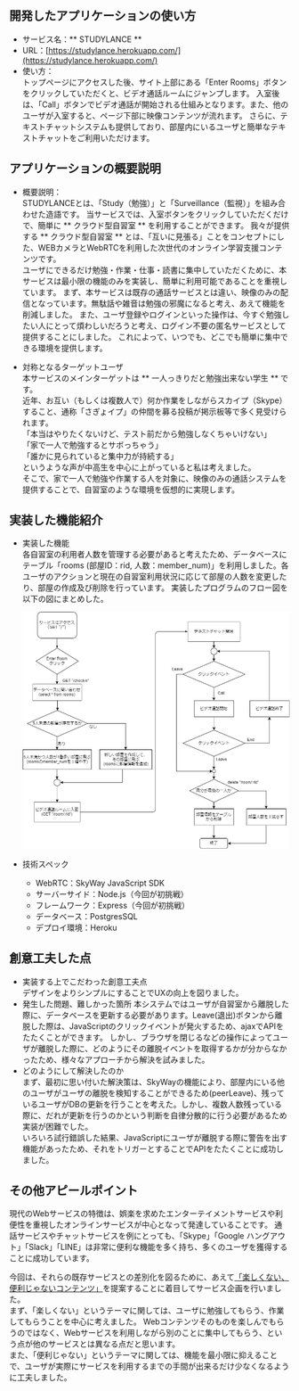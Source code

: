 ## 開発したアプリケーションの使い方

- サービス名：** STUDYLANCE **
- URL：[https://studylance.herokuapp.com/](https://studylance.herokuapp.com/)
- 使い方：  
トップページにアクセスした後、サイト上部にある「Enter Rooms」ボタンをクリックしていただくと、ビデオ通話ルームにジャンプします。
入室後は、「Call」ボタンでビデオ通話が開始される仕組みとなります。また、他のユーザが入室すると、ページ下部に映像コンテンツが流れます。
さらに、テキストチャットシステムも提供しており、部屋内にいるユーザと簡単なテキストチャットをご利用いただけます。


## アプリケーションの概要説明

- 概要説明：  
STUDYLANCEとは、「Study（勉強）」と「Surveillance（監視）」を組み合わせた造語です。
当サービスでは、入室ボタンをクリックしていただくだけで、簡単に ** クラウド型自習室 ** を利用することができます。
我々が提供する ** クラウド型自習室 ** とは、「互いに見張る」ことをコンセプトにした、WEBカメラとWebRTCを利用した次世代のオンライン学習支援コンテンツです。  
ユーザにできるだけ勉強・作業・仕事・読書に集中していただくために、本サービスは最小限の機能のみを実装し、簡単に利用可能であることを重視しています。
まず、本サービスは既存の通話サービスとは違い、映像のみの配信となっています。無駄話や雑音は勉強の邪魔になると考え、あえて機能を削減しました。
また、ユーザ登録やログインといった操作は、今すぐ勉強したい人にとって煩わしいだろうと考え、ログイン不要の匿名サービスとして提供することにしました。
これによって、いつでも、どこでも簡単に集中できる環境を提供します。

- 対称となるターゲットユーザ  
本サービスのメインターゲットは ** 一人っきりだと勉強出来ない学生 ** です。  
近年、お互い（もしくは複数人で）何か作業をしながらスカイプ（Skype）すること、通称「さぎょイプ」の仲間を募る投稿が掲示板等で多く見受けられます。  
「本当はやりたくないけど、テスト前だから勉強しなくちゃいけない」  
「家で一人で勉強するとサボっちゃう」  
「誰かに見られていると集中力が持続する」  
というような声が中高生を中心に上がっていると私は考えました。  
そこで、家で一人で勉強や作業する人を対象に、映像のみの通話システムを提供することで、自習室のような環境を仮想的に実現します。

## 実装した機能紹介

- 実装した機能  
	各自習室の利用者人数を管理する必要があると考えたため、データベースにテーブル「rooms (部屋ID：rid, 人数：member_num)」を利用しました。各ユーザのアクションと現在の自習室利用状況に応じて部屋の人数を変更したり、部屋の作成及び削除を行っています。
	実装したプログラムのフロー図を以下の図にまとめした。

	![フローチャート図](flow.png "フローチャート図")

- 技術スペック
	- WebRTC：SkyWay JavaScript SDK
	- サーバーサイド：Node.js（今回が初挑戦）
	- フレームワーク：Express（今回が初挑戦）
	- データベース：PostgresSQL
	- デプロイ環境：Heroku

## 創意工夫した点

- 実装する上でこだわった創意工夫点  
	デザインをよりシンプルにすることでUXの向上を図りました。
- 発生した問題、難しかった箇所
	本システムではユーザが自習室から離脱した際に、データベースを更新する必要があります。Leave(退出)ボタンから離脱した際は、JavaScriptのクリックイベントが発火するため、ajaxでAPIをたたくことができます。
	しかし、ブラウザを閉じるなどの操作によってユーザが離脱した際に、どのようにその離脱イベントを取得するかが分からなかったため、様々なアプローチから解決を試みました。
- どのようにして解決したのか  
	まず、最初に思い付いた解決策は、SkyWayの機能により、部屋内にいる他のユーザがユーザの離脱を検知することができるため(peerLeave)、残っているユーザがDBの更新を行うことを考えた。しかし、複数人数残っている際に、だれが更新を行うのかという判断を自律分散的に行う必要があるため実装が困難でした。  
	いろいろ試行錯誤した結果、JavaScriptにユーザが離脱する際に警告を出す機能があったため、それをトリガーとすることでAPIをたたくことに成功しました。

## その他アピールポイント
現代のWebサービスの特徴は、娯楽を求めたエンターテイメントサービスや利便性を重視したオンラインサービスが中心となって発達していることです。
通話サービスやチャットサービスを例にとっても、「Skype」「Google ハングアウト」「Slack」「LINE」は非常に便利な機能を多く持ち、多くのユーザを獲得することに成功しています。

今回は、それらの既存サービスとの差別化を図るために、あえて<u>「楽しくない、便利じゃないコンテンツ」</u>を提案することに着目してサービス企画を行いました。  
まず、「楽しくない」というテーマに関しては、ユーザに勉強してもらう、作業してもらうことを中心に考えました。
Webコンテンツそのものを楽しんでもらうのではなく、Webサービスを利用しながら別のことに集中してもらう、という点が他のサービスとは異なる点だと思います。  
また、「便利じゃない」というテーマに関しては、機能を最小限に抑えることで、ユーザが実際にサービスを利用するまでの手間が出来るだけ少なくなるように工夫しました。